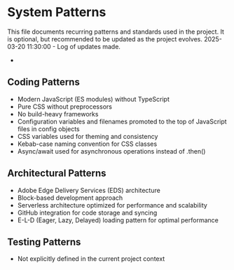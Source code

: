 # System Patterns

This file documents recurring patterns and standards used in the project.
It is optional, but recommended to be updated as the project evolves.
2025-03-20 11:30:00 - Log of updates made.

*

## Coding Patterns

* Modern JavaScript (ES modules) without TypeScript
* Pure CSS without preprocessors
* No build-heavy frameworks
* Configuration variables and filenames promoted to the top of JavaScript files in config objects
* CSS variables used for theming and consistency
* Kebab-case naming convention for CSS classes
* Async/await used for asynchronous operations instead of .then()

## Architectural Patterns

* Adobe Edge Delivery Services (EDS) architecture
* Block-based development approach
* Serverless architecture optimized for performance and scalability
* GitHub integration for code storage and syncing
* E-L-D (Eager, Lazy, Delayed) loading pattern for optimal performance

## Testing Patterns

* Not explicitly defined in the current project context